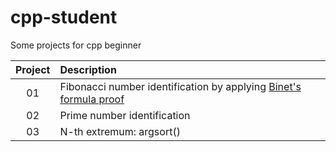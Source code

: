 # cpp-student
Some projects for cpp beginner 

|Project|Description|
| :---: | :--- |
|01|Fibonacci number identification by applying [Binet's formula proof](https://en.wikipedia.org/wiki/Fibonacci_number#Identification)|
|02|Prime number identification|
|03|N-th extremum: argsort()|